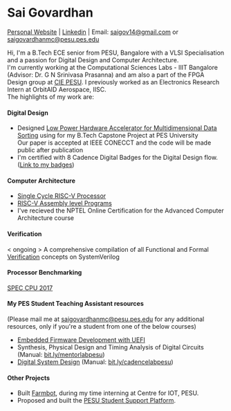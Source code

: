 # Sai Govardhan
[Personal Website](https://govardhnn.github.io) | [Linkedin](https://www.linkedin.com/in/saigovardhan/) | Email: [saigov14@gmail.com](mailto:saigov14@gmail.com) or [saigovardhanmc@pesu.pes.edu](mailto:saigovardhanmc@pesu.pes.edu)
>
Hi, I'm a B.Tech ECE senior from PESU, Bangalore with a VLSI Specialisation and a passion for Digital Design and Computer Architecture. \
I'm currently working at the Computational Sciences Labs - IIIT Bangalore (Advisor: Dr. G N Srinivasa Prasanna) and am also a part of the FPGA Design group at [CIE PESU](https://github.com/CIE-PESU). I previously worked as an Electronics Research Intern at OrbitAID Aerospace, IISC. \
The highlights of my work are:

#### Digital Design
* Designed [Low Power Hardware Accelerator for Multidimensional Data Sorting](https://github.com/govardhnn/Low_Power_Multidimensional_Sorters) using for my B.Tech Capstone Project at PES University <br> Our paper is accepted at IEEE CONECCT and the code will be made public after publication
* I'm certified with 8 Cadence Digital Badges for the Digital Design flow. ([Link to my badges](https://www.credly.com/users/sai-govardhan/badges))

#### Computer Architecture

* [Single Cycle RISC-V Processor](https://github.com/govardhnn/RISC_V_Single_Cycle_Processor) 
* [RISC-V Assembly level Programs](https://github.com/govardhnn/RISC_V_Assembly_Programs) 
* I've recieved the NPTEL Online Certification for the Advanced Computer Architecture course

#### Verification
< ongoing > A comprehensive compilation of all Functional and Formal [Verification](https://github.com/govardhnn/Verification) concepts on SystemVerilog

#### Processor Benchmarking
[SPEC CPU 2017](https://github.com/govardhnn/SPEC_CPU_2017) 

#### My PES Student Teaching Assistant resources 
(Please mail me at saigovardhanmc@pesu.pes.edu for any additional resources, only if you're a student from one of the below courses)
* [Embedded Firmware Development with UEFI](https://github.com/govardhnn/UEFI_AHP)
* Synthesis, Physical Design and Timing Analysis of  Digital Circuits (Manual: [bit.ly/mentorlabpesu](https://bit.ly/mentorlabpesu))
* [Digital System Design](https://github.com/govardhnn/DSD_AHP) (Manual: [bit.ly/cadencelabpesu](https://bit.ly/cadencelabpesu))

#### Other Projects
* Built [Farmbot](https://github.com/govardhnn/farmbot-pesu), during my time interning at Centre for IOT, PESU.
* Proposed and built the [PESU Student Support Platform](https://ssp.pes.edu).

<!-- * [VeriRISC CPU](https://github.com/govardhnn/VeriRiscCPU)
* [RISC_V_Pipelined_Processor](https://github.com/govardhnn/RISC_V_Pipelined_Processor) <ongoing>
* [RISC-V Assembly level Programs](https://github.com/govardhnn/RISC_V_Assembly_Programs) 
* [Neuromorphic Computing](https://github.com/govardhnn/Neuromorphic_Computing) from my internship at the Computational Sciences Labs - IIIT Bangalore (ongoing)
* [VeriRISC CPU](https://github.com/govardhnn/VeriRiscCPU) based on the Cadence VLA 26.0 course

| [MLPerf](https://github.com/govardhnn/MLPerf) (ongoing)

-->
